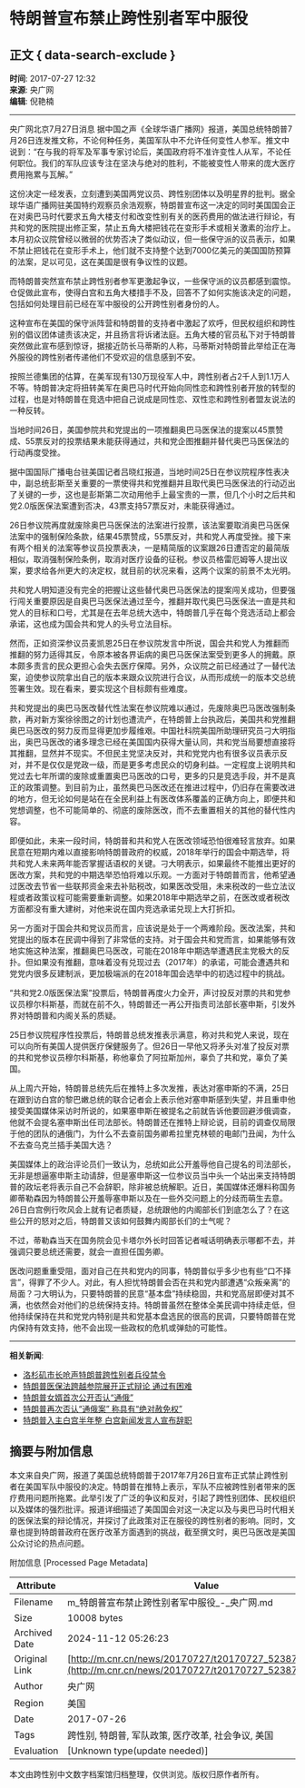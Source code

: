 # 特朗普宣布禁止跨性别者军中服役

## 正文 { data-search-exclude }


**时间**: 2017-07-27 12:32  
**来源**: 央广网  
**编辑**: 倪艳楠

-----

央广网北京7月27日消息 据中国之声《全球华语广播网》报道，美国总统特朗普7月26日连发推文称，不论何种任务，美国军队中不允许任何变性人参军。推文中说到：“在与我的将军及军事专家讨论后，美国政府将不准许变性人从军，不论任何职位。我们的军队应该专注在坚决与绝对的胜利，不能被变性人带来的庞大医疗费用拖累与瓦解。”

这份决定一经发表，立刻遭到美国两党议员、跨性别团体以及明星界的批判。据全球华语广播网驻美国特约观察员余浩观察，特朗普宣布这一决定的同时美国国会正在对奥巴马时代要求五角大楼支付和改变性别有关的医药费用的做法进行辩论，有共和党的医院提出修正案，禁止五角大楼把钱花在变形手术或相关激素的治疗上。本月初众议院曾经以微弱的优势否决了类似动议，但一些保守派的议员表示，如果不禁止把钱花在变形手术上，他们就不支持整个达到7000亿美元的美国国防预算的法案，足以可见，这在美国是很有争议性的议题。

而特朗普突然宣布禁止跨性别者参军更激起争议，一些保守派的议员都感到震惊。仓促做此宣布，使得白宫和五角大楼措手不及，回答不了如何实施该决定的问题，包括如何处理目前已经在军中服役的公开跨性别者身份的人。

这种宣布在美国的保守派阵营和特朗普的支持者中激起了欢呼，但民权组织和跨性别的倡议团体谴责该决定，并且扬言将诉诸法庭。五角大楼的官员私下对于特朗普突然做此宣布感到惊讶，据接近防长马蒂斯的人称，马蒂斯对特朗普此举给正在海外服役的跨性别者传递他们不受欢迎的信息感到不安。

按照兰德集团的估算，在美军现有130万现役军人中，跨性别者占2千人到1.1万人不等。特朗普决定将扭转美军在奥巴马时代开始向同性恋和跨性别者开放的转型的过程，也是对特朗普在竞选中把自己说成是同性恋、双性恋和跨性别者盟友说法的一种反转。

当地时间26日，美国参院共和党提出的一项推翻奥巴马医保法的提案以45票赞成、55票反对的投票结果未能获得通过，共和党企图推翻并替代奥巴马医保法的行动再度受挫。

据中国国际广播电台驻美国记者吕晓红报道，当地时间25日在参议院程序性表决中，副总统彭斯至关重要的一票使得共和党推翻并且取代奥巴马医保法的行动迈出了关键的一步，这也是彭斯第二次动用他手上最宝贵的一票，但几个小时之后共和党2.0版医保法案遭到否决，43票支持57票反对，未能获得通过。

26日参议院再度就废除奥巴马医保法的法案进行投票，该法案要取消奥巴马医保法案中的强制保险条款，结果45票赞成，55票反对，共和党人再度受挫。接下来有两个相关的法案等参议员投票表决，一是精简版的议案跟26日遭否定的最简版相似，取消强制保险条例，取消对医疗设备的征税。参议员格雷厄姆等人提出议案，要求给各州更大的决定权，就目前的状况来看，这两个议案的前景不太光明。

共和党人明知道没有完全的把握让这些替代奥巴马医保法的提案闯关成功，但要强行闯关重要原因是自奥巴马医保法通过至今，推翻并取代奥巴马医保法一直是共和党人的目标和口号，尤其是在去年总统大选中，特朗普几乎在每个竞选活动上都会承诺，这也成为国会共和党人的头号立法目标。

然而，正如资深参议员麦凯恩25日在参议院发言中所说，国会共和党人为推翻而推翻的努力适得其反，令原本被各界诟病的奥巴马医保法案受到更多人的拥戴。原本颇多责言的民众更担心会失去医疗保障。另外，众议院之前已经通过了一替代法案，迫使参议院拿出自己的版本来跟众议院进行合议，从而形成统一的版本交总统签署生效。现在看来，要实现这个目标颇有些难度。

共和党提出的奥巴马医改替代性法案在参议院难以通过，先废除奥巴马医改强制条款，再对新方案徐徐图之的计划也遭流产，在特朗普上台执政后，美国共和党推翻奥巴马医改的努力反而显得更加步履维艰。中国社科院美国所助理研究员刁大明指出，奥巴马医改的诸多理念已经在美国国内获得大量认同，共和党当局要想直接将其推翻，显然并不现实。不但民主党坚决反对，共和党党内也有很多议员表示反对，并不是仅仅是党政一级，而是更多考虑民众的切身利益。一定程度上说明共和党过去七年所谓的废除或重置奥巴马医改的口号，更多的只是竞选手段，并不是真正的政策调整。到目前为止，虽然奥巴马医改还在推进过程中，仍旧存在需要改进的地方，但无论如何是站在在全民利益上有医改体系覆盖的正确方向上，即便共和党想调整，也不可能简单的、彻底的废除医改，而不去重置相关的其他的替代性内容。

即便如此，未来一段时间，特朗普和共和党人在医改领域恐怕很难轻言放弃。如果民意在短期内难以直接影响特朗普政府的权威，2018年举行的国会中期选举，将共和党人未来两年能否掌握话语权的关键。刁大明表示，如果最终不能推出更好的医改方案，共和党的中期选举恐怕将难以乐观。一方面对于特朗普而言，他希望通过医改去节省一些联邦资金来去补贴税改，如果医改受阻，未来税改的一些立法议程或者政策议程可能需要重新调整。如果2018年中期选举之前，在医改或者税改方面都没有重大建树，对他来说在国内竞选承诺兑现上大打折扣。

另一方面对于国会共和党议员而言，应该说是处于一个两难阶段。医改法案，共和党提出的版本在民调中得到了非常低的支持。对于国会共和党而言，如果能够有效地实施这种法案，推翻奥巴马医改，可能在2018年中期选举遭遇民主党极大的反扑。但如果没有推翻，意味着没有兑现过去（2017年）的承诺，可能会遭遇共和党党内很多反建制派，更加极端派的在2018年国会选举中的初选过程中的挑战。

“共和党2.0版医保法案”投票后，特朗普再度火力全开，声讨投反对票的共和党参议员穆尔科斯基，而就在前不久，特朗普还一再公开指责司法部长塞申斯，引发外界对特朗普和内阁关系的质疑。

25日参议院程序性投票后，特朗普总统发推表示满意，称对共和党人来说，现在可以向所有美国人提供医疗保健服务了。但26日一早他又将矛头对准了投反对票的共和党参议员穆尔科斯基，称他辜负了阿拉斯加州，辜负了共和党，辜负了美国。

从上周六开始，特朗普总统先后在推特上多次发推，表达对塞申斯的不满，25日在跟到访白宫的黎巴嫩总统的联合记者会上表示他对塞申斯感到失望，并且重申他接受美国媒体采访时所说的，如果塞申斯在被提名之前就告诉他要回避涉俄调查，他就不会提名塞申斯出任司法部长。特朗普还在推特上辩论说，目前的调查仅局限于他的团队的通俄门，为什么不去查前国务卿希拉里克林顿的电邮门丑闻，为什么不去查乌克兰插手美国大选？

美国媒体上的政治评论员们一致认为，总统如此公开羞辱他自己提名的司法部长，无非是想逼塞申斯主动请辞，但是塞申斯这一位参议员当中头一个站出来支持特朗普的政坛老将表示自己不会辞职，除非被总统解职。近日，美国媒体还爆料称国务卿蒂勒森因为特朗普公开羞辱塞申斯以及在一些外交问题上的分歧而萌生去意。26日白宫例行吹风会上就有记者质疑，总统跟他的内阁部长们到底怎么了？在这些公开的怒对之后，特朗普又该如何鼓舞内阁部长们的士气呢？

不过，蒂勒森当天在国务院会见卡塔尔外长时回答记者喊话明确表示哪都不去，并强调只要总统还需要，就会一直担任国务卿。

医改问题重重受阻，面对自己在共和党内的同事，特朗普似乎多少也有些“口不择言”，得罪了不少人。对此，有人担忧特朗普会否在共和党内部遭遇“众叛亲离”的局面？刁大明认为，只要特朗普的民意“基本盘”持续稳固，共和党高层即便对其不满，也依然会对他们的总统保持支持。特朗普虽然在整体全美民调中持续走低，但他持续保持在共和党党内特别是共和党基本盘选民的很高的民调，只要特朗普在党内保持有效支持，他不会出现一些政权的危机或弹劾的可能性。

-----

**相关新闻**:
- [洛杉矶市长呛声特朗普跨性别者兵役禁令](http://www.cnr.cn/newscenter/gjxw/gnews/20170727/t20170727_523870216.shtml)
- [特朗普医保法跨越参院展开正式辩论 通过有困难](http://www.cnr.cn/newscenter/gjxw/gnews/20170726/t20170726_523868387.shtml)
- [特朗普女婿首次公开否认“通俄”](http://www.cnr.cn/picture/pic/guoji/20170725/t20170725_523867332.shtml)
- [特朗普再次否认“通俄案” 称具有“绝对赦免权”](http://www.cnr.cn/newscenter/gjxw/gnews/20170724/t20170724_523864085.shtml)
- [特朗普入主白宫半年整 白宫新闻发言人宣布辞职](http://www.cnr.cn/china/qqhygbw/20170722/t20170722_523862991.shtml)

## 摘要与附加信息

<!-- tcd_abstract -->
本文来自央广网，报道了美国总统特朗普于2017年7月26日宣布正式禁止跨性别者在美国军队中服役的决定。特朗普在推特上表示，军队不应被跨性别者带来的医疗费用问题所拖累。此举引发了广泛的争议和反对，引起了跨性别团体、民权组织以及媒体的强烈批评。报道详细描述了美国国会对这一决定以及与奥巴马时代相关的医保法案的辩论情况，并探讨了此政策对正在服役的跨性别者的影响。同时，文章也提到特朗普政府在医疗改革方面遇到的挑战，截至撰文时，奥巴马医改是美国公众讨论的热点问题。
<!-- tcd_abstract_end -->

附加信息 [Processed Page Metadata]

| Attribute       | Value                                  |
|-----------------|----------------------------------------|
| Filename        | m_特朗普宣布禁止跨性别者军中服役_-_央广网.md                             |
| Size            | 10008 bytes                           |
| Archived Date   | 2024-11-12 05:26:23                             |
| Original Link   | [http://m.cnr.cn/news/20170727/t20170727_523871592.html](http://m.cnr.cn/news/20170727/t20170727_523871592.html)                       |
| Author          | 央广网                               |
| Region          | 美国                               |
| Date            | 2017-07-26                                 |
| Tags            | 跨性别, 特朗普, 军队政策, 医疗改革, 社会争议, 美国                                 |
| Evaluation            | [Unknown type(update needed)]                                 |
<!-- tcd_table_end -->

本文由跨性别中文数字档案馆归档整理，仅供浏览。版权归原作者所有。
